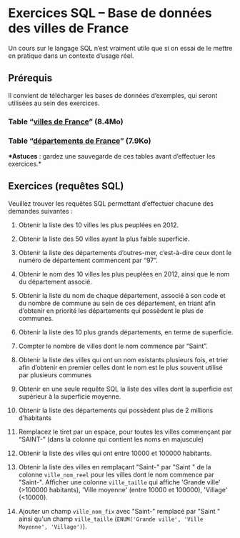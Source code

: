 # Exercices SQL – Base de données des villes de France

Un cours sur le langage SQL n’est vraiment utile que si on essai de le mettre en pratique dans un contexte d’usage réel.

## Prérequis

Il convient de télécharger les bases de données d’exemples, qui seront utilisées au sein des exercices.

### Table “[villes de France](villes_france.sql.gz)” (8.4Mo)

### Table “[départements de France](departement.sql.gz)” (7.9Ko)

**\*Astuces** : gardez une sauvegarde de ces tables avant d’effectuer les exercices.\*

## Exercices (requêtes SQL)

Veuillez trouver les requêtes SQL permettant d’effectuer chacune des demandes suivantes :

1. Obtenir la liste des 10 villes les plus peuplées en 2012.

2. Obtenir la liste des 50 villes ayant la plus faible superficie.

3. Obtenir la liste des départements d’outres-mer, c’est-à-dire ceux dont le numéro de département commencent par “97”.

4. Obtenir le nom des 10 villes les plus peuplées en 2012, ainsi que le nom du département associé.

5. Obtenir la liste du nom de chaque département, associé à son code et du nombre de commune au sein de ces département, en triant afin d’obtenir en priorité les départements qui possèdent le plus de communes.

6. Obtenir la liste des 10 plus grands départements, en terme de superficie.

7. Compter le nombre de villes dont le nom commence par “Saint”.

8. Obtenir la liste des villes qui ont un nom existants plusieurs fois, et trier afin d’obtenir en premier celles dont le nom est le plus souvent utilisé par plusieurs communes

9. Obtenir en une seule requête SQL la liste des villes dont la superficie est supérieur à la superficie moyenne.

10. Obtenir la liste des départements qui possèdent plus de 2 millions d’habitants

11. Remplacez le tiret par un espace, pour toutes les villes commençant par “SAINT-” (dans la colonne qui contient les noms en majuscule)

12. Obtenir la liste des villes qui ont entre 10000 et 100000 habitants.

13. Obtenir la liste des villes en remplaçant "Saint-" par "Saint " de la colonne `ville_nom_reel` pour les villes dont le nom commence par "Saint-". Afficher une colonne `ville_taille` qui affiche 'Grande ville' (>100000 habitants), 'Ville moyenne' (entre 10000 et 100000), 'Village' (<10000).

14. Ajouter un champ `ville_nom_fix` avec "Saint-" remplacé par "Saint " ainsi qu'un champ `ville_taille` (`ENUM('Grande ville', 'Ville Moyenne', 'Village')`).
